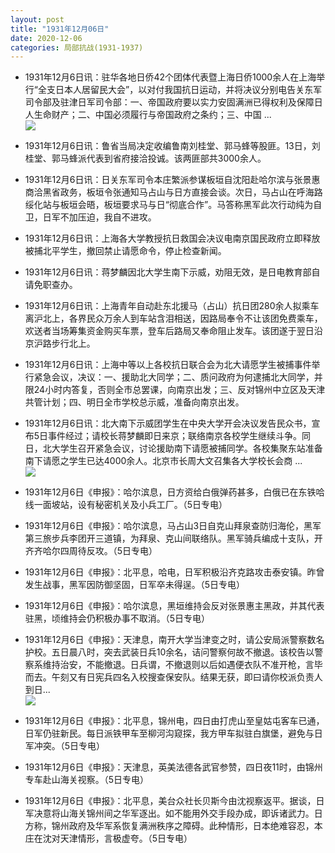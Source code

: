 ```yaml
---
layout: post
title: "1931年12月06日"
date: 2020-12-06
categories: 局部抗战(1931-1937)
---
```


<meta name="referrer" content="no-referrer" />

- 1931年12月6日讯：驻华各地日侨42个团体代表暨上海日侨1000余人在上海举行“全支日本人居留民大会”，以对付我国抗日运动，并将决议分别电告关东军司令部及驻津日军司令部：一、帝国政府要以实力安固满洲已得权利及保障日人生命财产；二、中国必须履行与帝国政府之条约；三、中国 ... <br/><img src="https://wx4.sinaimg.cn/large/aca367d8ly1gleia8m7alj20c80bxaa6.jpg" />

- 1931年12月6日讯：鲁省当局决定收编鲁南刘桂堂、郭马蜂等股匪。13日，刘桂堂、郭马蜂派代表到省府接洽投诚。该两匪部共3000余人。 

- 1931年12月6日讯：日关东军司令本庄繁派参谋板垣自沈阳赴哈尔滨与张景惠商洽黑省政务，板垣令张通知马占山与日方直接会谈。次日，马占山在呼海路绥化站与板垣会晤，板垣要求马与日“彻底合作”。马答称黑军此次行动纯为自卫，日军不加压迫，我自不进攻。 

- 1931年12月6日讯：上海各大学教授抗日救国会决议电南京国民政府立即释放被捕北平学生，撤回禁止请愿命令，停止检查新闻。 

- 1931年12月6日讯：蒋梦麟因北大学生南下示威，劝阻无效，是日电教育部自请免职查办。 

- 1931年12月6日讯：上海青年自动赴东北援马（占山）抗日团280余人拟乘车离沪北上，各界民众万余人到车站含泪相送，因路局奉令不让该团免费乘车，欢送者当场筹集资金购买车票，登车后路局又奉命阻止发车。该团遂于翌日沿京沪路步行北上。 

- 1931年12月6日讯：上海中等以上各校抗日联合会为北大请愿学生被捕事件举行紧急会议，决议：一、援助北大同学；二、质问政府为何逮捕北大同学，并限24小时内答复，否则全市总罢课，向南京出发；三、反对锦州中立区及天津共管计划；四、明日全市学校总示威，准备向南京出发。 

- 1931年12月6日讯：北大南下示威团学生在中央大学开会决议发告民众书，宣布5日事件经过；请校长蒋梦麟即日来京；联络南京各校学生继续斗争。同日，北大学生召开紧急会议，讨论援助南下请愿被捕同学。各校集聚东站准备南下请愿之学生已达4000余人。北京市长周大文召集各大学校长会商 ... <br/><img src="https://wx1.sinaimg.cn/large/aca367d8ly1gle657725ij20c809zaa4.jpg" />

- 1931年12月6日《申报》：哈尔滨息，日方资给白俄弹药甚多，白俄已在东铁哈线一面坡站，设有秘密机关及小兵工厂。（5日专电） 

- 1931年12月6日《申报》：哈尔滨息，马占山3日自克山拜泉查防归海伦，黑军第三旅步兵李团开三道镇，为拜泉、克山间联络队。黑军骑兵编成十支队，开齐齐哈尔四周待反攻。（5日专电） 

- 1931年12月6日《申报》：北平息，哈电，日军积极沿齐克路攻击泰安镇。昨曾发生战事，黑军因防御坚固，日军卒未得逞。（5日专电） 

- 1931年12月6日《申报》：哈尔滨息，黑垣维持会反对张景惠主黑政，并其代表驻黑，顷维持会仍积极办事不取消。（5日专电） 

- 1931年12月6日《申报》：天津息，南开大学当津变之时，请公安局派警察数名护校。五日晨八时，突去武装日兵10余名，诘问警察何故不撤退。该校告以警察系维持治安，不能撤退。日兵谓，不撤退则以后如遇便衣队不准开枪，言毕而去。午刻又有日宪兵四名入校搜查保安队。结果无获，即曰请你校派负责人到日... <br/><img src="https://wx2.sinaimg.cn/large/aca367d8ly1gldycctdt9j20c80ay0su.jpg" />

- 1931年12月6日《申报》：北平息，锦州电，四日由打虎山至皇姑屯客车已通，日军仍驻新民。每日派铁甲车至柳河沟窥探，我方甲车拟驻白旗堡，避免与日军冲突。（5日专电） 

- 1931年12月6日《申报》：天津息，英美法德各武官参赞，四日夜11时，由锦州专车赴山海关视察。（5日专电） 

- 1931年12月6日《申报》：北平息，美台众社长贝斯今由沈视察返平。据谈，日军决意将山海关锦州间之华军逐出。如不能用外交手段办成，即诉诸武力。日方称，锦州政府及华军系恢复满洲秩序之障碍。此种情形，日本绝难容忍，本庄在沈对天津情形，言极虚夸。（5日专电） 

